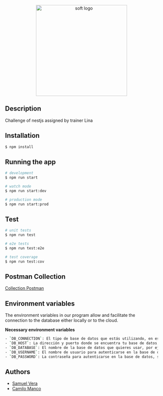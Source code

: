 <div align="center">
  <img src="https://github.com/SamuelSml8/CHALLENGE-DTO-NESTJS/assets/127326262/8bf30ce6-f1a8-4428-bf1a-a1aef54eb4ff" alt="soft logo" width="300" />
</div>

## Description

Challenge of nestjs assigned by trainer Lina

## Installation

```bash
$ npm install
```

## Running the app

```bash
# development
$ npm run start

# watch mode
$ npm run start:dev

# production mode
$ npm run start:prod
```

## Test

```bash
# unit tests
$ npm run test

# e2e tests
$ npm run test:e2e

# test coverage
$ npm run test:cov
```

## Postman Collection
[Collection Postman](https://github.com/SamuelSml8/CHALLENGE-DTO-NESTJS/files/15131372/CHALLENGE-DTO.postman_collection.json)

## Environment variables
The environment variables in our program allow and facilitate the connection to the database either locally or to the cloud.

**Necessary environment variables**
```bash
- `DB_CONNECTION`: El tipo de base de datos que estás utilizando, en este caso `mongodb://`.
- `DB_HOST`: La dirección y puerto donde se encuentra tu base de datos, por ejemplo, `localhost:27017/`.
- `DB_DATABASE`: El nombre de la base de datos que quieres usar, por ejemplo, `test`.
- `DB_USERNAME`: El nombre de usuario para autenticarse en la base de datos, si es necesario.
- `DB_PASSWORD`: La contraseña para autenticarse en la base de datos, si es necesario.

```

## Authors
- [Samuel Vera](https://github.com/SamuelSml8) 
- [Camilo Manco](https://github.com/cristianManco) 

